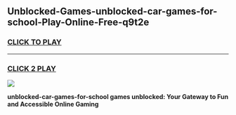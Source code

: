 
## Unblocked-Games-unblocked-car-games-for-school-Play-Online-Free-q9t2e
<h3>
<a href="https://premium76.site?title=unblocked-car-games-for-school&ref=26A">CLICK TO PLAY</a></h3>
<hr>

<h3>
<a href="https://premium76.site?title=unblocked-car-games-for-school&ref=26A">CLICK 2 PLAY</a>
  
</h3>

<a href="https://premium76.site?title=unblocked-car-games-for-school&ref=26A"><img src="https://clearcache.store/games.png"></a>


**unblocked-car-games-for-school games unblocked: Your Gateway to Fun and Accessible Online Gaming**
